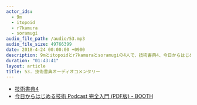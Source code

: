 ```yaml
---
actor_ids:
  - 9m
  - itopoid
  - r7kamura
  - soramugi
audio_file_path: /audio/53.mp3
audio_file_size: 49766399
date: 2018-4-24 00:00:00 +0900
description: 9mとitopoidとr7kamuraとsoramugiの4人で、技術書典4、今日からはじめる技術Podcast完全入門などについて話しました。
duration: "01:43:41"
layout: article
title: 53. 技術書典オーディオコメンタリー
---
```


- [技術書典4](https://techbookfest.org/event/tbf04)
- [今日からはじめる技術 Podcast 完全入門 (PDF版) - BOOTH](https://yatteiki.booth.pm/items/828339)
